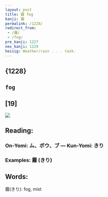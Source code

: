 ```yaml
---
layout: post
title: 霧 fog
kanji: 霧
permalink: /1228/
redirect_from:
 - /霧/
 - /fog/
pre_kanji: 1227
nex_kanji: 1229
heisig: Weather/rain . . . task.
---
```


## {1228}

## `fog`

## [19]

<div class="stroke"><img src="E99CA7.png" /></div>

## Reading:

### On-Yomi: ム、ボウ、ブ &mdash; Kun-Yomi: きり

### Examples: 霧 (きり)

## Words:

霧(きり): fog, mist
